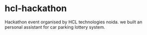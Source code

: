 # hcl-hackathon
Hackathon event organised by HCL technologies noida. we built an personal assistant for car parking lottery system. 
